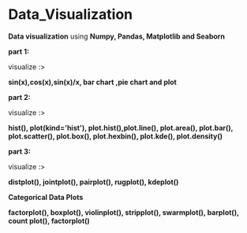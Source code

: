 # Data_Visualization

**Data visualization** using **Numpy, Pandas, Matplotlib and Seaborn**

**part 1:**

visualize :>

**sin(x),cos(x),sin(x)/x, bar chart ,pie chart and plot**


**part 2:**

visualize :>

**hist(), plot(kind='hist'), plot.hist(),plot.line(), plot.area(), plot.bar(), plot.scatter(), plot.box(), plot.hexbin(), plot.kde(), plot.density()**

**part 3:**

visualize :>

**distplot(), jointplot(), pairplot(), rugplot(), kdeplot()**

**Categorical Data Plots**

**factorplot(), boxplot(), violinplot(), stripplot(), swarmplot(), barplot(), count plot(), factorplot()**


